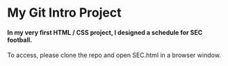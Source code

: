 # My Git Intro Project

#### In my very first HTML / CSS project, I designed a schedule for SEC football.

To access, please clone the repo and open SEC.html in a browser window.

